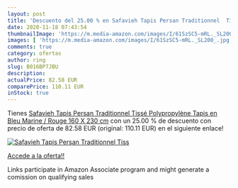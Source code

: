 ```yaml
---
layout: post
title: 'Descuento del 25.00 % en Safavieh Tapis Persan Traditionnel  Tiss'
date: 2020-11-18 07:43:54
thumbnailImage: 'https://m.media-amazon.com/images/I/61SzSC5-mRL._SL200_.jpg'
images: [ 'https://m.media-amazon.com/images/I/61SzSC5-mRL._SL200_.jpg' ]
comments: true
category: ofertas
author: ring
slug: B016BP7JBU
description:
actualPrice: 82.58 EUR
comparePrice: 110.11 EUR
inStock: true
---
```


Tienes [Safavieh Tapis Persan Traditionnel  Tissé Polypropylène Tapis en Bleu Marine / Rouge  160 X 230 cm](https://www.amazon.fr/dp/B016BP7JBU/?tag=tolees0d-21) con un 25.00 % de descuento con precio de oferta de 82.58 EUR (original: 110.11 EUR) en el siguiente enlace!

[![Safavieh Tapis Persan Traditionnel  Tiss](https://m.media-amazon.com/images/I/61SzSC5-mRL._SL200_.jpg)](https://www.amazon.fr/dp/B016BP7JBU/?tag=tolees0d-21)

[Accede a la oferta!!](https://www.amazon.fr/dp/B016BP7JBU/?tag=tolees0d-21)

Links participate in Amazon Associate program and might generate a comission on qualifying sales


